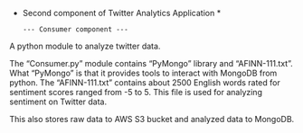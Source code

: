 * Second component of Twitter Analytics Application *

      --- Consumer component --- 

A python module to analyze twitter data.

The “Consumer.py” module contains “PyMongo” library and “AFINN-111.txt”. What “PyMongo” is that it provides tools to interact with MongoDB from python. The “AFINN-111.txt” contains about 2500 English words rated for sentiment scores ranged from -5 to 5. This file is used for analyzing sentiment on Twitter data.

This also stores raw data to AWS S3 bucket and analyzed data to MongoDB.
